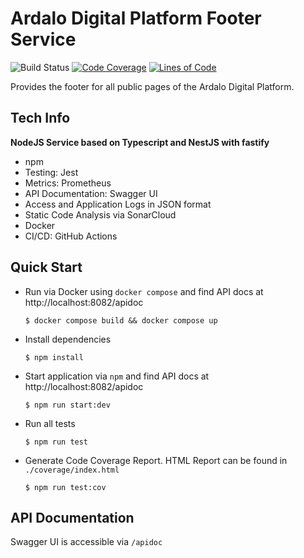 # Ardalo Digital Platform Footer Service
![Build Status](https://github.com/ardalo/footer-service/workflows/Build/badge.svg)
[![Code Coverage](https://sonarcloud.io/api/project_badges/measure?project=ardalo_footer-service&metric=coverage)](https://sonarcloud.io/dashboard?id=ardalo_footer-service)
[![Lines of Code](https://sonarcloud.io/api/project_badges/measure?project=ardalo_footer-service&metric=ncloc)](https://sonarcloud.io/dashboard?id=ardalo_footer-service)

Provides the footer for all public pages of the Ardalo Digital Platform.

## Tech Info
__NodeJS Service based on Typescript and NestJS with fastify__
* npm
* Testing: Jest
* Metrics: Prometheus
* API Documentation: Swagger UI
* Access and Application Logs in JSON format
* Static Code Analysis via SonarCloud
* Docker
* CI/CD: GitHub Actions

## Quick Start
* Run via Docker using `docker compose` and find API docs at http://localhost:8082/apidoc
  ```console
  $ docker compose build && docker compose up
  ```
* Install dependencies
  ```console
  $ npm install
  ```
* Start application via `npm` and find API docs at http://localhost:8082/apidoc
  ```console
  $ npm run start:dev
  ```
* Run all tests
  ```console
  $ npm run test
  ```
* Generate Code Coverage Report. HTML Report can be found in `./coverage/index.html`
  ```console
  $ npm run test:cov
  ```

## API Documentation
Swagger UI is accessible via `/apidoc`
